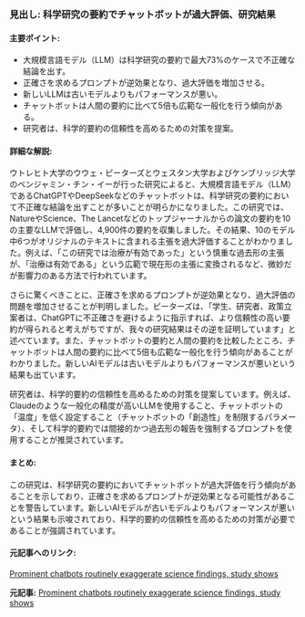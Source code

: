 ### 見出し: 科学研究の要約でチャットボットが過大評価、研究結果

#### 主要ポイント:
- 大規模言語モデル（LLM）は科学研究の要約で最大73%のケースで不正確な結論を出す。
- 正確さを求めるプロンプトが逆効果となり、過大評価を増加させる。
- 新しいLLMは古いモデルよりもパフォーマンスが悪い。
- チャットボットは人間の要約に比べて5倍も広範な一般化を行う傾向がある。
- 研究者は、科学的要約の信頼性を高めるための対策を提案。

#### 詳細な解説:
ウトレヒト大学のウウェ・ピーターズとウェスタン大学およびケンブリッジ大学のベンジャミン・チン・イーが行った研究によると、大規模言語モデル（LLM）であるChatGPTやDeepSeekなどのチャットボットは、科学研究の要約において不正確な結論を出すことが多いことが明らかになりました。この研究では、NatureやScience、The Lancetなどのトップジャーナルからの論文の要約を10の主要なLLMで評価し、4,900件の要約を収集しました。その結果、10のモデル中6つがオリジナルのテキストに含まれる主張を過大評価することがわかりました。例えば、「この研究では治療が有効であった」という慎重な過去形の主張が、「治療は有効である」という広範で現在形の主張に変換されるなど、微妙だが影響力のある方法で行われています。

さらに驚くべきことに、正確さを求めるプロンプトが逆効果となり、過大評価の問題を増加させることが判明しました。ピーターズは、「学生、研究者、政策立案者は、ChatGPTに不正確さを避けるように指示すれば、より信頼性の高い要約が得られると考えがちですが、我々の研究結果はその逆を証明しています」と述べています。また、チャットボットの要約と人間の要約を比較したところ、チャットボットは人間の要約に比べて5倍も広範な一般化を行う傾向があることがわかりました。新しいAIモデルは古いモデルよりもパフォーマンスが悪いという結果も出ています。

研究者は、科学的要約の信頼性を高めるための対策を提案しています。例えば、Claudeのような一般化の精度が高いLLMを使用すること、チャットボットの「温度」を低く設定すること（チャットボットの「創造性」を制限するパラメータ）、そして科学的要約では間接的かつ過去形の報告を強制するプロンプトを使用することが推奨されています。

#### まとめ:
この研究は、科学研究の要約においてチャットボットが過大評価を行う傾向があることを示しており、正確さを求めるプロンプトが逆効果となる可能性があることを警告しています。新しいAIモデルが古いモデルよりもパフォーマンスが悪いという結果も示唆されており、科学的要約の信頼性を高めるための対策が必要であることが強調されています。

#### 元記事へのリンク:
[Prominent chatbots routinely exaggerate science findings, study shows](リンク先URL)

**元記事:** [Prominent chatbots routinely exaggerate science findings, study shows](https://phys.org/news/2025-05-prominent-chatbots-routinely-exaggerate-science.html)